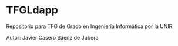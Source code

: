 # TFGLdapp
Repositorio para TFG de Grado en Ingeniería Informática por la UNIR

Autor: Javier Casero Sáenz de Jubera
